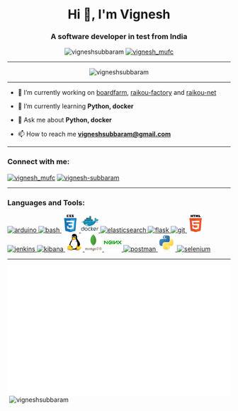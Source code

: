 <h1 align="center">Hi 👋, I'm Vignesh</h1>
<h3 align="center">A software developer in test from India</h3>

<p align="center"> <img src="https://komarev.com/ghpvc/?username=vigneshsubbaram&label=Profile%20views&color=0e75b6&style=flat" alt="vigneshsubbaram" /> <a href="https://twitter.com/vignesh_mufc" target="blank"><img src="https://img.shields.io/twitter/follow/vignesh_mufc?logo=twitter&style=for-the-badge&style=flat" alt="vignesh_mufc" /></a></p>

<hr>
<p align="center"> <img src="https://github-profile-trophy.vercel.app/?username=vigneshsubbaram&theme=darkhub&title=Joined2020,Issues,Commits,PullRequest,Repositories,Reviews" alt="vigneshsubbaram" /></a></p>
<hr>

- 🔭 I’m currently working on [boardfarm](https://github.com/lgirdk/boardfarm), [raikou-factory](https://github.com/lgirdk/raikou-factory) and [raikou-net](https://github.com/lgirdk/raikou-net)

- 🌱 I’m currently learning **Python, docker**

- 💬 Ask me about **Python, docker**

- 📫 How to reach me **vigneshsubbaram@gmail.com**
<hr>
<h3 align="left">Connect with me:</h3>
<p align="left">
<a href="https://twitter.com/vignesh_mufc" target="blank"><img align="center" src="https://raw.githubusercontent.com/rahuldkjain/github-profile-readme-generator/master/src/images/icons/Social/twitter.svg" alt="vignesh_mufc" height="30" width="40" /></a>
<a href="https://linkedin.com/in/vignesh-subbaram" target="blank"><img align="center" src="https://raw.githubusercontent.com/rahuldkjain/github-profile-readme-generator/master/src/images/icons/Social/linked-in-alt.svg" alt="vignesh-subbaram" height="30" width="40" /></a>
</p>
<hr>

<h3 align="left">Languages and Tools:</h3>
<p align="left"> <a href="https://www.arduino.cc/" target="_blank" rel="noreferrer"> <img src="https://cdn.worldvectorlogo.com/logos/arduino-1.svg" alt="arduino" width="40" height="40"/> </a> <a href="https://www.gnu.org/software/bash/" target="_blank" rel="noreferrer"> <img src="https://www.vectorlogo.zone/logos/gnu_bash/gnu_bash-icon.svg" alt="bash" width="40" height="40"/> </a> <a href="https://www.w3schools.com/css/" target="_blank" rel="noreferrer"> <img src="https://raw.githubusercontent.com/devicons/devicon/master/icons/css3/css3-original-wordmark.svg" alt="css3" width="40" height="40"/> </a> <a href="https://www.docker.com/" target="_blank" rel="noreferrer"> <img src="https://raw.githubusercontent.com/devicons/devicon/master/icons/docker/docker-original-wordmark.svg" alt="docker" width="40" height="40"/> </a> <a href="https://www.elastic.co" target="_blank" rel="noreferrer"> <img src="https://www.vectorlogo.zone/logos/elastic/elastic-icon.svg" alt="elasticsearch" width="40" height="40"/> </a> <a href="https://flask.palletsprojects.com/" target="_blank" rel="noreferrer"> <img src="https://www.vectorlogo.zone/logos/pocoo_flask/pocoo_flask-icon.svg" alt="flask" width="40" height="40"/> </a> <a href="https://git-scm.com/" target="_blank" rel="noreferrer"> <img src="https://www.vectorlogo.zone/logos/git-scm/git-scm-icon.svg" alt="git" width="40" height="40"/> </a> <a href="https://www.w3.org/html/" target="_blank" rel="noreferrer"> <img src="https://raw.githubusercontent.com/devicons/devicon/master/icons/html5/html5-original-wordmark.svg" alt="html5" width="40" height="40"/> </a> <a href="https://www.jenkins.io" target="_blank" rel="noreferrer"> <img src="https://www.vectorlogo.zone/logos/jenkins/jenkins-icon.svg" alt="jenkins" width="40" height="40"/> </a> <a href="https://www.elastic.co/kibana" target="_blank" rel="noreferrer"> <img src="https://www.vectorlogo.zone/logos/elasticco_kibana/elasticco_kibana-icon.svg" alt="kibana" width="40" height="40"/> </a> <a href="https://www.linux.org/" target="_blank" rel="noreferrer"> <img src="https://raw.githubusercontent.com/devicons/devicon/master/icons/linux/linux-original.svg" alt="linux" width="40" height="40"/> </a> <a href="https://www.mongodb.com/" target="_blank" rel="noreferrer"> <img src="https://raw.githubusercontent.com/devicons/devicon/master/icons/mongodb/mongodb-original-wordmark.svg" alt="mongodb" width="40" height="40"/> </a> <a href="https://www.nginx.com" target="_blank" rel="noreferrer"> <img src="https://raw.githubusercontent.com/devicons/devicon/master/icons/nginx/nginx-original.svg" alt="nginx" width="40" height="40"/> </a> <a href="https://postman.com" target="_blank" rel="noreferrer"> <img src="https://www.vectorlogo.zone/logos/getpostman/getpostman-icon.svg" alt="postman" width="40" height="40"/> </a> <a href="https://www.python.org" target="_blank" rel="noreferrer"> <img src="https://raw.githubusercontent.com/devicons/devicon/master/icons/python/python-original.svg" alt="python" width="40" height="40"/> </a> <a href="https://www.selenium.dev" target="_blank" rel="noreferrer"> <img src="https://raw.githubusercontent.com/detain/svg-logos/780f25886640cef088af994181646db2f6b1a3f8/svg/selenium-logo.svg" alt="selenium" width="40" height="40"/> </a> </p>
<hr>

<p><img align="left" src="https://raw.githubusercontent.com/vigneshsubbaram/github-stats/master/generated/languages.svg#gh-dark-mode-only" /></p>

<p>&nbsp;<img align="center" src="https://github-readme-stats.vercel.app/api?username=vigneshsubbaram&show_icons=true&locale=en&show=prs_merged&hide=stars&theme=dark" alt="vigneshsubbaram" /></p>
